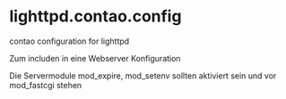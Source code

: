 lighttpd.contao.config
======================

contao configuration for lighttpd

Zum includen in eine Webserver Konfiguration

Die Servermodule mod_expire, mod_setenv sollten aktiviert sein und vor mod_fastcgi stehen

